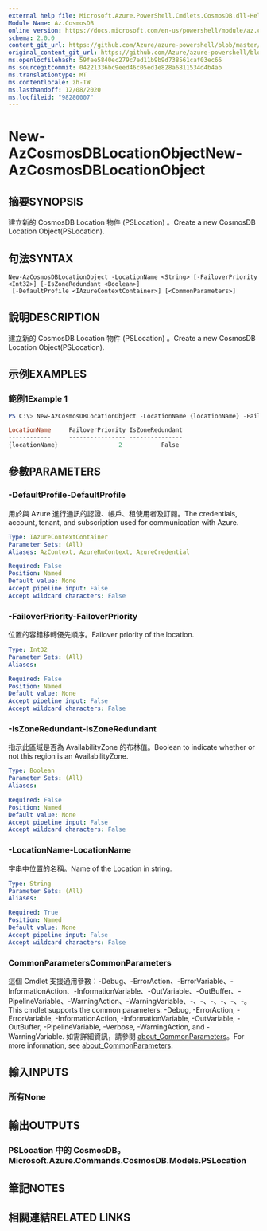 ```yaml
---
external help file: Microsoft.Azure.PowerShell.Cmdlets.CosmosDB.dll-Help.xml
Module Name: Az.CosmosDB
online version: https://docs.microsoft.com/en-us/powershell/module/az.cosmosdb/new-azcosmosdblocationobject
schema: 2.0.0
content_git_url: https://github.com/Azure/azure-powershell/blob/master/src/CosmosDB/CosmosDB/help/New-AzCosmosDBLocationObject.md
original_content_git_url: https://github.com/Azure/azure-powershell/blob/master/src/CosmosDB/CosmosDB/help/New-AzCosmosDBLocationObject.md
ms.openlocfilehash: 59fee5840ec279c7ed11b9b9d738561caf03ec66
ms.sourcegitcommit: 04221336bc9eed46c05ed1e828a6811534d4b4ab
ms.translationtype: MT
ms.contentlocale: zh-TW
ms.lasthandoff: 12/08/2020
ms.locfileid: "98280007"
---
```

# <span data-ttu-id="9f3e9-101">New-AzCosmosDBLocationObject</span><span class="sxs-lookup"><span data-stu-id="9f3e9-101">New-AzCosmosDBLocationObject</span></span>

## <span data-ttu-id="9f3e9-102">摘要</span><span class="sxs-lookup"><span data-stu-id="9f3e9-102">SYNOPSIS</span></span>
<span data-ttu-id="9f3e9-103">建立新的 CosmosDB Location 物件 (PSLocation) 。</span><span class="sxs-lookup"><span data-stu-id="9f3e9-103">Create a new CosmosDB Location Object(PSLocation).</span></span>

## <span data-ttu-id="9f3e9-104">句法</span><span class="sxs-lookup"><span data-stu-id="9f3e9-104">SYNTAX</span></span>

```
New-AzCosmosDBLocationObject -LocationName <String> [-FailoverPriority <Int32>] [-IsZoneRedundant <Boolean>]
 [-DefaultProfile <IAzureContextContainer>] [<CommonParameters>]
```

## <span data-ttu-id="9f3e9-105">說明</span><span class="sxs-lookup"><span data-stu-id="9f3e9-105">DESCRIPTION</span></span>
<span data-ttu-id="9f3e9-106">建立新的 CosmosDB Location 物件 (PSLocation) 。</span><span class="sxs-lookup"><span data-stu-id="9f3e9-106">Create a new CosmosDB Location Object(PSLocation).</span></span>

## <span data-ttu-id="9f3e9-107">示例</span><span class="sxs-lookup"><span data-stu-id="9f3e9-107">EXAMPLES</span></span>

### <span data-ttu-id="9f3e9-108">範例1</span><span class="sxs-lookup"><span data-stu-id="9f3e9-108">Example 1</span></span>
```powershell
PS C:\> New-AzCosmosDBLocationObject -LocationName {locationName} -FailoverPriority 2 -IsZoneRedundant 0

LocationName     FailoverPriority IsZoneRedundant
------------     ---------------- ---------------
{locationName}                 2           False
```

## <span data-ttu-id="9f3e9-109">參數</span><span class="sxs-lookup"><span data-stu-id="9f3e9-109">PARAMETERS</span></span>

### <span data-ttu-id="9f3e9-110">-DefaultProfile</span><span class="sxs-lookup"><span data-stu-id="9f3e9-110">-DefaultProfile</span></span>
<span data-ttu-id="9f3e9-111">用於與 Azure 進行通訊的認證、帳戶、租使用者及訂閱。</span><span class="sxs-lookup"><span data-stu-id="9f3e9-111">The credentials, account, tenant, and subscription used for communication with Azure.</span></span>

```yaml
Type: IAzureContextContainer
Parameter Sets: (All)
Aliases: AzContext, AzureRmContext, AzureCredential

Required: False
Position: Named
Default value: None
Accept pipeline input: False
Accept wildcard characters: False
```

### <span data-ttu-id="9f3e9-112">-FailoverPriority</span><span class="sxs-lookup"><span data-stu-id="9f3e9-112">-FailoverPriority</span></span>
<span data-ttu-id="9f3e9-113">位置的容錯移轉優先順序。</span><span class="sxs-lookup"><span data-stu-id="9f3e9-113">Failover priority of the location.</span></span>

```yaml
Type: Int32
Parameter Sets: (All)
Aliases:

Required: False
Position: Named
Default value: None
Accept pipeline input: False
Accept wildcard characters: False
```

### <span data-ttu-id="9f3e9-114">-IsZoneRedundant</span><span class="sxs-lookup"><span data-stu-id="9f3e9-114">-IsZoneRedundant</span></span>
<span data-ttu-id="9f3e9-115">指示此區域是否為 AvailabilityZone 的布林值。</span><span class="sxs-lookup"><span data-stu-id="9f3e9-115">Boolean to indicate whether or not this region is an AvailabilityZone.</span></span>

```yaml
Type: Boolean
Parameter Sets: (All)
Aliases:

Required: False
Position: Named
Default value: None
Accept pipeline input: False
Accept wildcard characters: False
```

### <span data-ttu-id="9f3e9-116">-LocationName</span><span class="sxs-lookup"><span data-stu-id="9f3e9-116">-LocationName</span></span>
<span data-ttu-id="9f3e9-117">字串中位置的名稱。</span><span class="sxs-lookup"><span data-stu-id="9f3e9-117">Name of the Location in string.</span></span>

```yaml
Type: String
Parameter Sets: (All)
Aliases:

Required: True
Position: Named
Default value: None
Accept pipeline input: False
Accept wildcard characters: False
```

### <span data-ttu-id="9f3e9-118">CommonParameters</span><span class="sxs-lookup"><span data-stu-id="9f3e9-118">CommonParameters</span></span>
<span data-ttu-id="9f3e9-119">這個 Cmdlet 支援通用參數：-Debug、-ErrorAction、-ErrorVariable、-InformationAction、-InformationVariable、-OutVariable、-OutBuffer、-PipelineVariable、-WarningAction、-WarningVariable、-、-、-、-、-、-。</span><span class="sxs-lookup"><span data-stu-id="9f3e9-119">This cmdlet supports the common parameters: -Debug, -ErrorAction, -ErrorVariable, -InformationAction, -InformationVariable, -OutVariable, -OutBuffer, -PipelineVariable, -Verbose, -WarningAction, and -WarningVariable.</span></span> <span data-ttu-id="9f3e9-120">如需詳細資訊，請參閱 [about_CommonParameters](http://go.microsoft.com/fwlink/?LinkID=113216)。</span><span class="sxs-lookup"><span data-stu-id="9f3e9-120">For more information, see [about_CommonParameters](http://go.microsoft.com/fwlink/?LinkID=113216).</span></span>

## <span data-ttu-id="9f3e9-121">輸入</span><span class="sxs-lookup"><span data-stu-id="9f3e9-121">INPUTS</span></span>

### <span data-ttu-id="9f3e9-122">所有</span><span class="sxs-lookup"><span data-stu-id="9f3e9-122">None</span></span>

## <span data-ttu-id="9f3e9-123">輸出</span><span class="sxs-lookup"><span data-stu-id="9f3e9-123">OUTPUTS</span></span>

### <span data-ttu-id="9f3e9-124">PSLocation 中的 CosmosDB。</span><span class="sxs-lookup"><span data-stu-id="9f3e9-124">Microsoft.Azure.Commands.CosmosDB.Models.PSLocation</span></span>

## <span data-ttu-id="9f3e9-125">筆記</span><span class="sxs-lookup"><span data-stu-id="9f3e9-125">NOTES</span></span>

## <span data-ttu-id="9f3e9-126">相關連結</span><span class="sxs-lookup"><span data-stu-id="9f3e9-126">RELATED LINKS</span></span>
